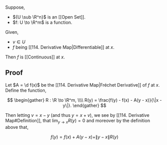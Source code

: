 Suppose,
- ${U \sub \R^n}$ is an [[Open Set]].
- $f: U \to \R^m$ is a function.

Given,
- $v \in U$
- $f$ being [[114. Derivative Map|Differentiable]] at $x$.

Then $f$ is [[Continuous]] at $x$.

## Proof

Let $A = \d f(x)$ be the [[114. Derivative Map|Fréchet Derivative]] of $f$ at $x$. Define the function,

$$
\begin{gather}
R : \R \to \R^m, \\\\
R(y) = \frac{f(y) - f(x) - A(y - x)}{\|x - y\|}.
\end{gather}
$$

Then letting $v = x - y$ (and thus $y = x + v$), we see by
[[114. Derivative Map#Definition]], that $\lim_{y \to x}R(y) = 0$ and moreover by the definition above that,

$$
f(y) = f(x) + A(y-x) + \|y-x\|R(y)
$$


